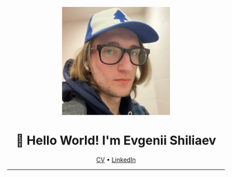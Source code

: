 <p align="center">
  <img src="assets/photo.jpg" width="250" height="250">
</p>

<h1 align="center">👋 Hello World! I'm Evgenii Shiliaev</h1>

<p align="center">
  <a href="https://drive.proton.me/urls/AS61GNH84W#Tdrj09dYHllo">CV</a> •
  <a href="https://www.linkedin.com/in/evgenii-shiliaev/">LinkedIn</a>
</p>

---
